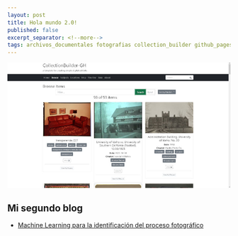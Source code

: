 ```yaml
---
layout: post
title: Hola mundo 2.0!
published: false
excerpt_separator: <!--more-->
tags: archivos_documentales fotografias collection_builder github_pages
---
```


![Demo Collection Builder](../images/collection_builder_demo.jpg)

## Mi segundo blog

- [Machine Learning para la identificación del proceso fotográfico](https://github.com/gustavolsj/image-recognition)

<!--more-->
